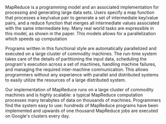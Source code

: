 MapReduce is a programming model and an associated implementation for processing
and generating large data sets. Users specify a map function that processes a
key/value pair to generate a set of intermediate key/value pairs, and a reduce
function that merges all intermediate values associated with the same
intermediate key. Many real world tasks are expressible in this model, as shown
in the paper. This models allows for a parallelization which speeds up
computation

Programs written in this functional style are automatically parallelized and
executed on a large cluster of commodity machines. The run-time system takes
care of the details of partitioning the input data, scheduling the program's
execution across a set of machines, handling machine failures, and managing the
required inter-machine communication. This allows programmers without any
experience with parallel and distributed systems to easily utilize the resources
of a large distributed system.

Our implementation of MapReduce runs on a large cluster of commodity machines
and is highly scalable: a typical MapReduce computation processes many terabytes
of data on thousands of machines. Programmers find the system easy to use:
hundreds of MapReduce programs have been implemented and upwards of one thousand
MapReduce jobs are executed on Google's clusters every day.

